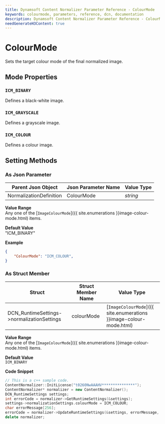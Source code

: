 ```yaml
---
title: Dynamsoft Content Normalizer Parameter Reference - ColourMode
keywords: colourmode, parameters, reference, dcn, documentation
description: Dynamsoft Content Normalizer Parameter Reference - ColourMode
needGenerateH3Content: true
---
```



# ColourMode
Sets the target colour mode of the final normalized image.

## Mode Properties

### `ICM_BINARY`
Defines a black-white image.


### `ICM_GRAYSCALE`
Defines a grayscale image.


### `ICM_COLOUR`
Defines a colour image.


## Setting Methods
### As Json Parameter

| Parent Json Object | Json Parameter Name | Value Type | 
| ------------------ | ------------------- | ---------- |
| NormalizationDefinition | ColourMode | *string* |

**Value Range**  
    Any one of the [`ImageColourMode`]({{ site.enumerations }}image-colour-mode.html) items.

**Default Value**  
    "ICM_BINARY"

**Example**  
```json
{
    "ColourMode": "ICM_COLOUR",
}
```

### As Struct Member

| Struct | Struct Member Name | Value Type | 
| ------ | ------------------ | ---------- |
| DCN_RuntimeSettings->normalizationSettings | colourMode | [`ImageColourMode`]({{ site.enumerations }}image-colour-mode.html) |

**Value Range**  
    Any one of the [`ImageColourMode`]({{ site.enumerations }}image-colour-mode.html) items.

**Default Value**  
    `ICM_BINARY`

**Code Snippet**  
```cpp
// This is a c++ sample code.
ContentNormalizer::InitLicense("t0260NwAAAHV***************");
ContentNormalizer* normalizer = new ContentNormalizer();
DCN_RuntimeSettings settings;
int errorCode = normalizer->GetRuntimeSettings(&settings);
settings->normalizationSettings.colourMode = ICM_COLOUR;
char errorMessage[256];
errorCode = normalizer->UpdateRuntimeSettings(&settings, errorMessage, 256);
delete normalizer;
```
